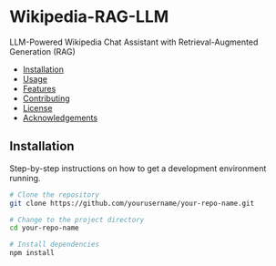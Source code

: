 # Wikipedia-RAG-LLM
LLM-Powered Wikipedia Chat Assistant with Retrieval-Augmented Generation (RAG)
- [Installation](#installation)
- [Usage](#usage)
- [Features](#features)
- [Contributing](#contributing)
- [License](#license)
- [Acknowledgements](#acknowledgements)

## Installation

Step-by-step instructions on how to get a development environment running.

```bash
# Clone the repository
git clone https://github.com/yourusername/your-repo-name.git

# Change to the project directory
cd your-repo-name

# Install dependencies
npm install
